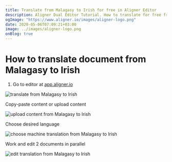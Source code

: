```yaml
---
title: Translate from Malagasy to Irish for free in Aligner Editor
description: Aligner Dual Editor Tutorial. How to translate for free from Malagasy to Irish. Aligner is multilingual document management platform. 
ogImage: "https://www.aligner.io/images/aligner-logo.png"
date: 2020-05-06T07:09:21+03:00
image: ../images/aligner-logo.png
onBlog: true
---
```


# How to translate document from Malagasy to Irish

1. Go to editor at [app.aligner.io](https://app.aligner.io "Aligner App web page")

![translate from Malagasy to Irish](../aligner-blank-editor.png "translate from Malagasy to Irish")

Copy-paste content or upload content

![upload content from Malagasy to Irish](../aligner-uploaded-document.png "upload content from Malagasy to Irish")

Choose desired language

![choose machine translation from Malagasy to Irish](../aligner-language-dropdown.png "choose machine translation from Malagasy to Irish")

Work and edit 2 documents in parallel

![edit translation from Malagasy to Irish](../aligner-double-sitded-editor.png "edit translation from Malagasy to Irish")

